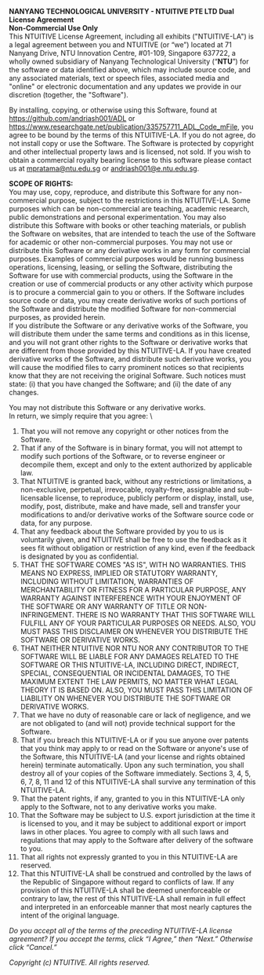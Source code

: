 **NANYANG TECHNOLOGICAL UNIVERSITY - NTUITIVE PTE LTD Dual License Agreement**\
**Non-Commercial Use Only** \
This NTUITIVE License Agreement, including all exhibits ("NTUITIVE-LA") is a legal agreement between you and NTUITIVE (or “we”) located at 71 Nanyang Drive, NTU Innovation Centre, #01-109, Singapore 637722, a wholly owned subsidiary of Nanyang Technological University (“**NTU**”) for the software or data identified above, which may include source code, and any associated materials, text or speech files, associated media and "online" or electronic documentation and any updates we provide in our discretion (together, the "Software"). 

By installing, copying, or otherwise using this Software, found at https://github.com/andriash001/ADL or https://www.researchgate.net/publication/335757711_ADL_Code_mFile, you agree to be bound by the terms of this NTUITIVE-LA.  If you do not agree, do not install copy or use the Software. The Software is protected by copyright and other intellectual property laws and is licensed, not sold.   If you wish to obtain a commercial royalty bearing license to this software please contact us at mpratama@ntu.edu.sg or andriash001@e.ntu.edu.sg.

**SCOPE OF RIGHTS:**\
You may use, copy, reproduce, and distribute this Software for any non-commercial purpose, subject to the restrictions in this NTUITIVE-LA. Some purposes which can be non-commercial are teaching, academic research, public demonstrations and personal experimentation. You may also distribute this Software with books or other teaching materials, or publish the Software on websites, that are intended to teach the use of the Software for academic or other non-commercial purposes.
You may not use or distribute this Software or any derivative works in any form for commercial purposes. Examples of commercial purposes would be running business operations, licensing, leasing, or selling the Software, distributing the Software for use with commercial products, using the Software in the creation or use of commercial products or any other activity which purpose is to procure a commercial gain to you or others.
If the Software includes source code or data, you may create derivative works of such portions of the Software and distribute the modified Software for non-commercial purposes, as provided herein.  
If you distribute the Software or any derivative works of the Software, you will distribute them under the same terms and conditions as in this license, and you will not grant other rights to the Software or derivative works that are different from those provided by this NTUITIVE-LA. 
If you have created derivative works of the Software, and distribute such derivative works, you will cause the modified files to carry prominent notices so that recipients know that they are not receiving the original Software. Such notices must state: (i) that you have changed the Software; and (ii) the date of any changes.

You may not distribute this Software or any derivative works. \
In return, we simply require that you agree: \
1.	That you will not remove any copyright or other notices from the Software.
2.	That if any of the Software is in binary format, you will not attempt to modify such portions of the Software, or to reverse engineer or decompile them, except and only to the extent authorized by applicable law. 
3.	That NTUITIVE is granted back, without any restrictions or limitations, a non-exclusive, perpetual, irrevocable, royalty-free, assignable and sub-licensable license, to reproduce, publicly perform or display, install, use, modify, post, distribute, make and have made, sell and transfer your modifications to and/or derivative works of the Software source code or data, for any purpose.  
4.	That any feedback about the Software provided by you to us is voluntarily given, and NTUITIVE shall be free to use the feedback as it sees fit without obligation or restriction of any kind, even if the feedback is designated by you as confidential. 
5.	THAT THE SOFTWARE COMES "AS IS", WITH NO WARRANTIES. THIS MEANS NO EXPRESS, IMPLIED OR STATUTORY WARRANTY, INCLUDING WITHOUT LIMITATION, WARRANTIES OF MERCHANTABILITY OR FITNESS FOR A PARTICULAR PURPOSE, ANY WARRANTY AGAINST INTERFERENCE WITH YOUR ENJOYMENT OF THE SOFTWARE OR ANY WARRANTY OF TITLE OR NON-INFRINGEMENT. THERE IS NO WARRANTY THAT THIS SOFTWARE WILL FULFILL ANY OF YOUR PARTICULAR PURPOSES OR NEEDS. ALSO, YOU MUST PASS THIS DISCLAIMER ON WHENEVER YOU DISTRIBUTE THE SOFTWARE OR DERIVATIVE WORKS.
6.	THAT NEITHER NTUITIVE NOR NTU NOR ANY CONTRIBUTOR TO THE SOFTWARE WILL BE LIABLE FOR ANY DAMAGES RELATED TO THE SOFTWARE OR THIS NTUITIVE-LA, INCLUDING DIRECT, INDIRECT, SPECIAL, CONSEQUENTIAL OR INCIDENTAL DAMAGES, TO THE MAXIMUM EXTENT THE LAW PERMITS, NO MATTER WHAT LEGAL THEORY IT IS BASED ON. ALSO, YOU MUST PASS THIS LIMITATION OF LIABILITY ON WHENEVER YOU DISTRIBUTE THE SOFTWARE OR DERIVATIVE WORKS.
7.	That we have no duty of reasonable care or lack of negligence, and we are not obligated to (and will not) provide technical support for the Software.
8.	That if you breach this NTUITIVE-LA or if you sue anyone over patents that you think may apply to or read on the Software or anyone's use of the Software, this NTUITIVE-LA (and your license and rights obtained herein) terminate automatically.  Upon any such termination, you shall destroy all of your copies of the Software immediately.  Sections 3, 4, 5, 6, 7, 8, 11 and 12 of this NTUITIVE-LA shall survive any termination of this NTUITIVE-LA.
9.	That the patent rights, if any, granted to you in this NTUITIVE-LA only apply to the Software, not to any derivative works you make.
10.	That the Software may be subject to U.S. export jurisdiction at the time it is licensed to you, and it may be subject to additional export or import laws in other places.  You agree to comply with all such laws and regulations that may apply to the Software after delivery of the software to you.
11.	That all rights not expressly granted to you in this NTUITIVE-LA are reserved.
12.	That this NTUITIVE-LA shall be construed and controlled by the laws of the Republic of Singapore without regard to conflicts of law.  If any provision of this NTUITIVE-LA shall be deemed unenforceable or contrary to law, the rest of this NTUITIVE-LA shall remain in full effect and interpreted in an enforceable manner that most nearly captures the intent of the original language. 
 

*Do you accept all of the terms of the preceding NTUITIVE-LA license agreement? If you accept the terms, click “I Agree,” then “Next.”  Otherwise click “Cancel.”*

*Copyright (c) NTUITIVE. All rights reserved.*
